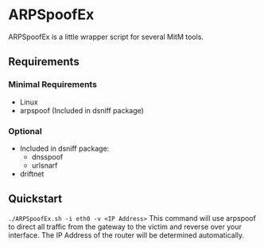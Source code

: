 # ARPSpoofEx

ARPSpoofEx is a little wrapper script for several MitM tools.


## Requirements

### Minimal Requirements

* Linux
* arpspoof (Included in dsniff package)

### Optional

* Included in dsniff package:
	* dnsspoof 
	* urlsnarf
* driftnet


## Quickstart

`./ARPSpoofEx.sh -i eth0 -v <IP Address>`
This command will use arpspoof to direct all traffic from the gateway to the victim and reverse over your interface. The IP Address of the router will be determined automatically.
